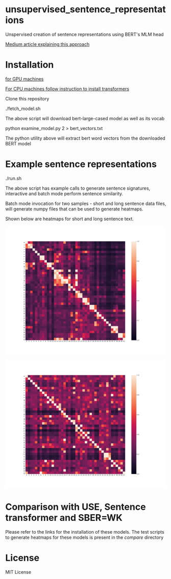 # unsupervised_sentence_representations

Unspervised creation of sentence representations using BERT's MLM head

[Medium article explaining this approach](https://towardsdatascience.com/unsupervised-creation-of-interpretable-sentence-representations-851e74921cf9)


# Installation

[for GPU machines](https://github.com/ajitrajasekharan/multi_gpu_test)



[For CPU machines follow instruction to install transformers](https://github.com/huggingface/transformers)

Clone this repository

./fetch_model.sh   

The above script will download bert-large-cased model as well as its vocab

python examine_model.py 2 > bert_vectors.txt

The python utility above will extract bert word vectors from the downloaded BERT model

# Example sentence representations

./run.sh 

The above script has example calls to generate sentence signatures, interactive and batch mode perform sentence similarity.

Batch mode invocation for two samples - short and long sentence data files, will generate numpy files that can be used to generate heatmaps.

Shown below are heatmaps for short and long sentence text.

![Small sentences](heatmaps/small.png)

![Long sentences](heatmaps/big.png)


# Comparison with USE, Sentence transformer and SBER=WK
Please refer to the links for the installation of these models. The test scripts to generate heatmaps for these models is present in the *compare* directory


# License

MIT License
